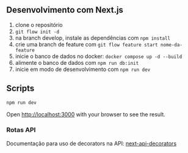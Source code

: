 ## Desenvolvimento com Next.js

1. clone o repositório
2. `git flow init -d`
3. na branch develop, instale as dependências com `npm install`
4. crie uma branch de feature com `git flow feature start nome-da-feature`
5. inicie o banco de dados no docker: `docker compose up -d --build`
6. alimente o banco de dados com `npm run db:init`
7. inicie em modo de desenvolvimento com `npm run dev`

## Scripts

```bash
npm run dev
```

Open [http://localhost:3000](http://localhost:3000) with your browser to see the result.

### Rotas API

Documentação para uso de decorators na API:
[next-api-decorators](https://next-api-decorators.vercel.app/docs/)
